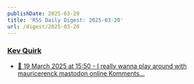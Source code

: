 ```yaml
---
publishDate: 2025-03-20
title: 'RSS Daily Digest: 2025-03-20'
url: /digest/2025-03-20
---
```


### [Kev Quirk](https://kevquirk.com/)

  * [📝 19 March 2025 at 15:50 - I really wanna play around with mauricerenck mastodon online Komments...](https://kevquirk.com/notes/20250319-1550)
  

